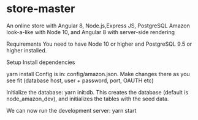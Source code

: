 # store-master
An online store with Angular 8, Node.js,Express JS, PostgreSQL 
Amazon look-a-like with Node 10, and Angular 8 with server-side rendering

Requirements
You need to have Node 10 or higher and PostgreSQL 9.5 or higher installed.

Setup
Install dependencies

yarn install
Config is in: config/amazon.json. Make changes there as you see fit (database host, user + password, port, OAUTH etc)

Initialize the database: yarn init:db. This creates the database (default is node_amazon_dev), and initializes the tables with the seed data.

We can now run the development server: yarn start
